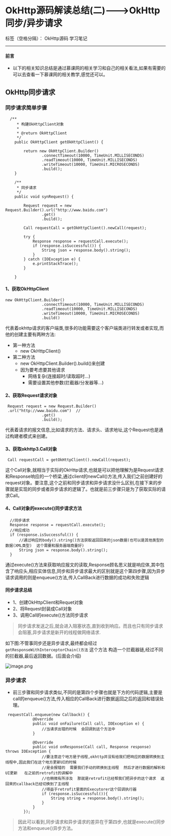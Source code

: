 # OkHttp源码解读总结(二)--->OkHttp同步/异步请求

标签（空格分隔）： OkHttp源码 学习笔记

---


#### 前言

* 以下的相关知识总结是通过慕课网的相关学习和自己的相关看法,如果有需要的可以去查看一下慕课网的相关教学,感觉还可以。


## OkHttp同步请求
### 同步请求简单步骤
```
  /**
     * 构建OkHttpClient对象
     *
     * @return OkHttpClient
     */
    public OkHttpClient getOkHttpClient() {

        return new OkHttpClient.Builder()
                .connectTimeout(10000, TimeUnit.MILLISECONDS)
                .readTimeout(10000, TimeUnit.MILLISECONDS)
                .writeTimeout(10000, TimeUnit.MICROSECONDS)
                .build();
    }

    /**
     * 同步请求
     */
    public void synRequest() {

        Request request = new Request.Builder().url("http://www.baidu.com")
                .get()
                .build();

        Call requestCall = getOkHttpClient().newCall(request);

        try {
            Response response = requestCall.execute();
            if (response.isSuccessful()) {
                String json = response.body().string();
            }
        } catch (IOException e) {
            e.printStackTrace();
        }

    }

```
#### 1、获取OkHttpClient
```
new OkHttpClient.Builder()
                .connectTimeout(10000, TimeUnit.MILLISECONDS)
                .readTimeout(10000, TimeUnit.MILLISECONDS)
                .writeTimeout(10000, TimeUnit.MICROSECONDS)
                .build()
```
代表着okhttp请求的客户端类,很多的功能需要这个客户端类进行转发或者实现,而他的创建主要有两种方法:

* 第一种方法
    * new OkHttpClient()
* 第二种方法
    * new OkHttpClient.Builder().build()来创建 
    * 因为要考虑要其他请求
        * 网络复杂(连接超时/读取超时...)
        * 需要设置其他参数(拦截器/分发器等...)
        
#### 2、获取Request请求对象
```
 Request request = new Request.Builder()
 .url("http://www.baidu.com")  //
                .get()
                .build();
```
代表着请求的报文信息,比如请求的方法、请求头、请求地址,这个Request也是通过构建者模式来创建。

#### 3、获取okhttp3.Call对象
```
 Call requestCall = getOkHttpClient().newCall(request);
```
这个Call对象,就相当于实际的OkHttp请求,也就是可以把他理解为是Request请求和Response响应的一个桥梁,通过client的newCall()方法,传入我们之前创建好的request对象。要注意,这个之前和同步请求和异步请求没什么区别,在接下来的步骤就是实现的同步或者异步请求的逻辑了。也就是前三步骤只是为了获取实际的请求Call。

#### 4、Call对象的execute()同步请求方法
```
  //同步请求
  Response response = requestCall.execute();
  //响应成功
  if (response.isSuccessful()) {
      //通过响应的body().string()方法获取返回回来的json数据(也可以是其他类型的数据(XML类型)  这个需要和服务器端商量好)
      String json = response.body().string();
  }
```
通过execute()方法来获取响应报文的读取,Response顾名思义就是响应体,其中包含了响应头,相应实体信息,同步和异步请求最大的区别就是这个第四步骤,因为异步请求调用的则是enqueue()方法,传入CallBack进行数据的成功和失败逻辑

#### 同步请求总结
* 1、创建OkHttpClient和Requet对象
* 2、将Request封装成Call对象
* 3、调用Call的execute()方法同步请求

>同步请求发送之后,就会进入阻塞状态,直到收到响应。而且也只有同步请求会阻塞,异步请求是新开的线程做网络请求.

如下图:不管事同步还是异步请求,最终都会经过`getResponseWithInterceptorChain()方法` 这个方法  构造一个拦截器链,经过不同的拦截器,最后返回数据。(后面会介绍)

![image.png](http://upload-images.jianshu.io/upload_images/1316820-312538cea47800ad.png?imageMogr2/auto-orient/strip%7CimageView2/2/w/1240)

### 异步请求
* 前三步骤和同步请求类似,不同的是第四个步骤也就是下方的代码逻辑,主要是call的enqueue()方法,传入相应的CallBack进行数据返回之后的返回和错误处理。
```
 requestCall.enqueue(new Callback() {
            @Override
            public void onFailure(Call call, IOException e) {
                //当请求出错的时候  会回调到这个方法中
            }

            @Override
            public void onResponse(Call call, Response response) throws IOException {
                //要注意这个地方是子线程,okhttp并没有给我们把响应的数据转换到主线程中,因此我们在这个地方更新UI的时候
                //是会报错的  需要我们手动的转换到主线程  然后才进行数据的解析和UI更新   在之前的retrofit的讲解中
                //也稍微有所涉及  那就是retrofit已经帮我们把异步的这个请求  返回来的callback已经切换到了主线程
                //得益于retrofit里面的Executorer这个回调执行器
                if (response.isSuccessful()){
                    String string = response.body().string();
                }
            }
        });
```

>因此可以看到,同步请求和异步请求的差异在于第四步,也就是execute()同步方法和enqueue()异步方法。

